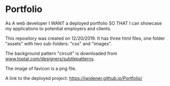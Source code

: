 # Portfolio
As A web developer
I WANT a deployed portfolio
SO THAT I can showcase my applications to potential employers and clients. 

This repository was created on 12/20/2019. It has three html files, one folder "assets" with two sub-folders: "css" and "images".

The background pattern "circuit" is downloaded from www.toptal.com/designers/subtlepatterns.

The image of favicon is  a png file. 

A link to the deployed project: https://iwidener.github.io/Portfolio/
